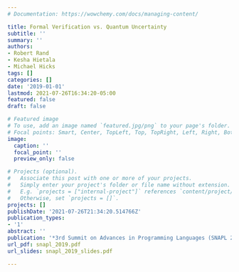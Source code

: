 ```yaml
---
# Documentation: https://wowchemy.com/docs/managing-content/

title: Formal Verification vs. Quantum Uncertainty
subtitle: ''
summary: ''
authors:
- Robert Rand
- Kesha Hietala
- Michael Hicks
tags: []
categories: []
date: '2019-01-01'
lastmod: 2021-07-26T16:34:20-05:00
featured: false
draft: false

# Featured image
# To use, add an image named `featured.jpg/png` to your page's folder.
# Focal points: Smart, Center, TopLeft, Top, TopRight, Left, Right, BottomLeft, Bottom, BottomRight.
image:
  caption: ''
  focal_point: ''
  preview_only: false

# Projects (optional).
#   Associate this post with one or more of your projects.
#   Simply enter your project's folder or file name without extension.
#   E.g. `projects = ["internal-project"]` references `content/project/deep-learning/index.md`.
#   Otherwise, set `projects = []`.
projects: []
publishDate: '2021-07-26T21:34:20.514766Z'
publication_types:
- '1'
abstract: ''
publication: '*3rd Summit on Advances in Programming Languages (SNAPL 2019)*'
url_pdf: snapl_2019.pdf
url_slides: snapl_2019_slides.pdf

---
```

